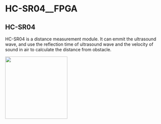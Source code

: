 # HC-SR04__FPGA

## HC-SR04
HC-SR04 is a distance measurement module. It can emmit the ultrasound wave, and use the <by>
reflection time of ultrasound wave and the velocity of sound in air to calculate <by>
the distance from obstacle.
  
<img src="https://github.com/tim8557/ADC--MCP3008--FPGA/blob/main/images/m3008_ic.jpg" width="200" ><br>
  
